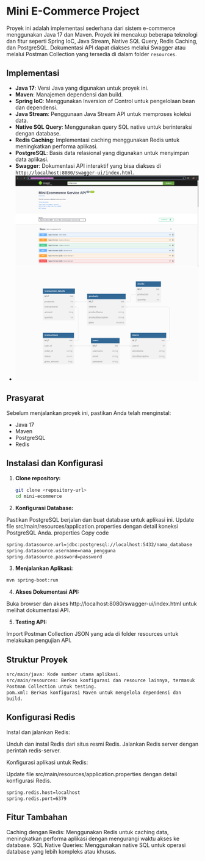 # Mini E-Commerce Project

Proyek ini adalah implementasi sederhana dari sistem e-commerce menggunakan Java 17 dan Maven. Proyek ini mencakup beberapa teknologi dan fitur seperti Spring IoC, Java Stream, Native SQL Query, Redis Caching, dan PostgreSQL. Dokumentasi API dapat diakses melalui Swagger atau melalui Postman Collection yang tersedia di dalam folder `resources`.

## Implementasi

- **Java 17**: Versi Java yang digunakan untuk proyek ini.
- **Maven**: Manajemen dependensi dan build.
- **Spring IoC**: Menggunakan Inversion of Control untuk pengelolaan bean dan dependensi.
- **Java Stream**: Penggunaan Java Stream API untuk memproses koleksi data.
- **Native SQL Query**: Menggunakan query SQL native untuk berinteraksi dengan database.
- **Redis Caching**: Implementasi caching menggunakan Redis untuk meningkatkan performa aplikasi.
- **PostgreSQL**: Basis data relasional yang digunakan untuk menyimpan data aplikasi.
- **Swagger**: Dokumentasi API interaktif yang bisa diakses di `http://localhost:8080/swagger-ui/index.html`.
![swagger.png](swagger.png)
- ![ER Diagram.png](ER%20Diagram.png)
## Prasyarat

Sebelum menjalankan proyek ini, pastikan Anda telah menginstal:

- Java 17
- Maven
- PostgreSQL
- Redis

## Instalasi dan Konfigurasi

1. **Clone repository:**
   ```bash
   git clone <repository-url>
   cd mini-ecommerce
    ```
2. **Konfigurasi Database:**

Pastikan PostgreSQL berjalan dan buat database untuk aplikasi ini.
Update file src/main/resources/application.properties dengan detail koneksi PostgreSQL Anda.
properties
Copy code
```
spring.datasource.url=jdbc:postgresql://localhost:5432/nama_database
spring.datasource.username=nama_pengguna
spring.datasource.password=password
```
3. **Menjalankan Aplikasi:**

```bash Copy code
mvn spring-boot:run
```
4. **Akses Dokumentasi API:**

Buka browser dan akses http://localhost:8080/swagger-ui/index.html untuk melihat dokumentasi API.

5. **Testing API:**

Import Postman Collection JSON yang ada di folder resources untuk melakukan pengujian API.

## Struktur Proyek
```
src/main/java: Kode sumber utama aplikasi.
src/main/resources: Berkas konfigurasi dan resource lainnya, termasuk Postman Collection untuk testing.
pom.xml: Berkas konfigurasi Maven untuk mengelola dependensi dan build.
```

## Konfigurasi Redis
Instal dan jalankan Redis:

Unduh dan instal Redis dari situs resmi Redis.
Jalankan Redis server dengan perintah redis-server.

Konfigurasi aplikasi untuk Redis:

Update file src/main/resources/application.properties dengan detail konfigurasi Redis.

```properties Copy code
spring.redis.host=localhost
spring.redis.port=6379
```
## Fitur Tambahan
Caching dengan Redis: Menggunakan Redis untuk caching data, meningkatkan performa aplikasi dengan mengurangi waktu akses ke database.
SQL Native Queries: Menggunakan native SQL untuk operasi database yang lebih kompleks atau khusus.